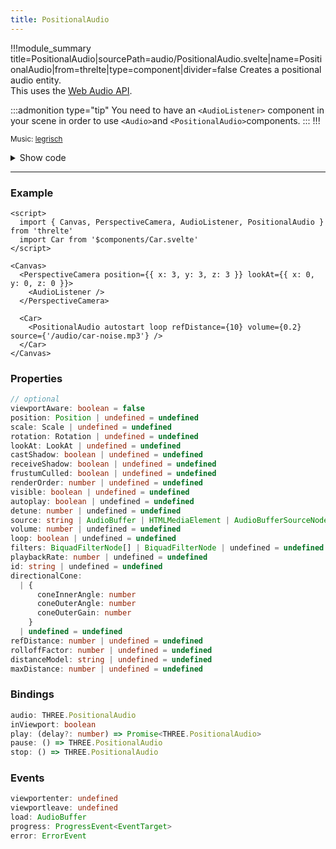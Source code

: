 ```yaml
---
title: PositionalAudio
---
```


!!!module_summary title=PositionalAudio|sourcePath=audio/PositionalAudio.svelte|name=PositionalAudio|from=threlte|type=component|divider=false
Creates a positional audio entity.  
This uses the [Web Audio API](https://developer.mozilla.org/en-US/docs/Web/API/Web_Audio_API).

:::admonition type="tip"
You need to have an `<AudioListener>` component in your scene in order to use `<Audio>`and `<PositionalAudio>`components.
:::
!!!

<script lang="ts">
import Wrapper from '$examples/audio/Wrapper.svelte'
</script>

<ExampleWrapper>
  <Wrapper /> 
</ExampleWrapper>

<p class="!mb-0">
  <small>Music: <a href="https://legrisch.com" target="_blank">legrisch</a></small>
</p>

<details>
  <summary>Show code</summary>

@[code svelte|title=Wrapper.svelte](../../../examples/audio/Wrapper.svelte)
@[code svelte|title=Scene.svelte](../../../examples/audio/Scene.svelte)
@[code svelte|title=Turntable.svelte](../../../examples/audio/Turntable.svelte)
@[code svelte|title=Button.svelte](../../../examples/audio/Button.svelte)
@[code svelte|title=Speaker.svelte](../../../examples/audio/Speaker.svelte)

</details>

---

### Example

```svelte
<script>
  import { Canvas, PerspectiveCamera, AudioListener, PositionalAudio } from 'threlte'
  import Car from '$components/Car.svelte'
</script>

<Canvas>
  <PerspectiveCamera position={{ x: 3, y: 3, z: 3 }} lookAt={{ x: 0, y: 0, z: 0 }}>
    <AudioListener />
  </PerspectiveCamera>

  <Car>
    <PositionalAudio autostart loop refDistance={10} volume={0.2} source={'/audio/car-noise.mp3'} />
  </Car>
</Canvas>
```

### Properties

```ts
// optional
viewportAware: boolean = false
position: Position | undefined = undefined
scale: Scale | undefined = undefined
rotation: Rotation | undefined = undefined
lookAt: LookAt | undefined = undefined
castShadow: boolean | undefined = undefined
receiveShadow: boolean | undefined = undefined
frustumCulled: boolean | undefined = undefined
renderOrder: number | undefined = undefined
visible: boolean | undefined = undefined
autoplay: boolean | undefined = undefined
detune: number | undefined = undefined
source: string | AudioBuffer | HTMLMediaElement | AudioBufferSourceNode | MediaStream | undefined = undefined
volume: number | undefined = undefined
loop: boolean | undefined = undefined
filters: BiquadFilterNode[] | BiquadFilterNode | undefined = undefined
playbackRate: number | undefined = undefined
id: string | undefined = undefined
directionalCone:
  | {
      coneInnerAngle: number
      coneOuterAngle: number
      coneOuterGain: number
    }
  | undefined = undefined
refDistance: number | undefined = undefined
rolloffFactor: number | undefined = undefined
distanceModel: string | undefined = undefined
maxDistance: number | undefined = undefined
```

### Bindings

```ts
audio: THREE.PositionalAudio
inViewport: boolean
play: (delay?: number) => Promise<THREE.PositionalAudio>
pause: () => THREE.PositionalAudio
stop: () => THREE.PositionalAudio
```

### Events

```ts
viewportenter: undefined
viewportleave: undefined
load: AudioBuffer
progress: ProgressEvent<EventTarget>
error: ErrorEvent
```
